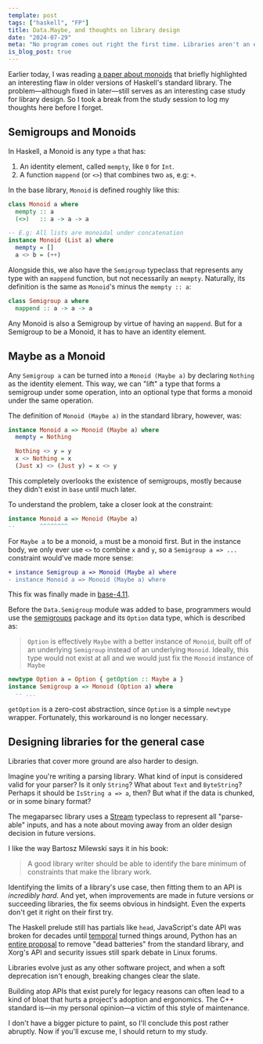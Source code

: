 ```yaml
---
template: post
tags: ["haskell", "FP"]
title: Data.Maybe, and thoughts on library design
date: "2024-07-29"
meta: "No program comes out right the first time. Libraries aren't an exception, and shouldn't be treated as such"
is_blog_post: true
---
```


Earlier today, I was reading [a paper about monoids](https://core.ac.uk/download/pdf/76383233.pdf)
that briefly highlighted an interesting flaw in older versions of Haskell's standard library.
The problem—although fixed in later—still serves as an interesting case study for library design.
So I took a break from the study session to log my thoughts here before I forget. 

## Semigroups and Monoids

In Haskell, a Monoid is any type `a` that has:

1. An identity element, called `mempty`, like `0` for `Int`.
2. A function `mappend` (or `<>`) that combines two `a`s, e.g: `+`.

In the base library, `Monoid` is defined roughly like this:

```haskell
class Monoid a where
  mempty :: a
  (<>)   :: a -> a -> a

-- E.g: All lists are monoidal under concatenation
instance Monoid (List a) where
  mempty = []
  a <> b = (++)
```

Alongside this, we also have the `Semigroup` typeclass that
represents any type with an `mappend` function,
but not necessarily an `mempty`.
Naturally, its definition is the same as `Monoid`'s minus the `mempty :: a`:

```haskell
class Semigroup a where
  mappend :: a -> a -> a
```

Any Monoid is also a Semigroup by virtue of having an `mappend`.
But for a Semigroup to be a Monoid, it has to have an identity element.

## Maybe as a Monoid

Any `Semigroup a` can be turned into a `Monoid (Maybe a)` by declaring `Nothing` as the identity element.
This way, we can "lift" a type that forms a semigroup under some operation, into an optional type
that forms a monoid under the same operation.

The definition of `Monoid (Maybe a)` in the standard library, however, was:

```haskell
instance Monoid a => Monoid (Maybe a) where
  mempty = Nothing 

  Nothing <> y = y
  x <> Nothing = x
  (Just x) <> (Just y) = x <> y
```

This completely overlooks the existence of semigroups,
mostly because they didn't exist in `base` until much later.

To understand the problem, take a closer look at the constraint:

```haskell
instance Monoid a => Monoid (Maybe a)
--       ^^^^^^^^ 
```
For `Maybe a` to be a monoid, `a` must be a monoid first.
But in the instance body, we only ever use `<>` to combine `x` and `y`,
so a `Semigroup a => ...` constraint would've made more sense:

```diff
+ instance Semigroup a => Monoid (Maybe a) where
- instance Monoid a => Monoid (Maybe a) where
```

This fix was finally made in [base-4.11](https://hackage.haskell.org/package/base-4.11.1.0/changelog).

Before the `Data.Semigroup` module was added to base,
programmers would use the [semigroups](https://hackage.haskell.org/package/semigroups-0.18.1/docs/Data-Semigroup.html) package
and its `Option` data type, which is described as:

> `Option` is effectively `Maybe` with a better instance of `Monoid`,
> built off of an underlying `Semigroup` instead of an underlying `Monoid`.
> Ideally, this type would not exist at all and we would just fix the `Monoid` instance of `Maybe`

```haskell
newtype Option a = Option { getOption :: Maybe a }
instance Semigroup a => Monoid (Option a) where
  -- ...
```

`getOption` is a zero-cost abstraction, since `Option` is a simple `newtype` wrapper.
Fortunately, this workaround is no longer necessary.

## Designing libraries for the general case

Libraries that cover more ground are also harder to design.

Imagine you're writing a parsing library.
What kind of input is considered valid for your parser?
Is it only `String`? What about `Text` and `ByteString`?
Perhaps it should be `IsString a => a`, then?
But what if the data is chunked, or in some binary format?

The megaparsec library uses a [Stream](https://hackage.haskell.org/package/megaparsec-9.6.1/docs/Text-Megaparsec-Stream.html#t:Stream)
typeclass to represent all "parse-able" inputs, and has a note about moving away
from an older design decision in future versions.

I like the way Bartosz Milewski says it in his book:

> A good library writer should be able to identify the bare minimum of
> constraints that make the library work.

Identifying the limits of a library's use case,
then fitting them to an API is *incredibly hard*.
And yet, when improvements are made in future versions or succeeding libraries,
the fix seems obvious in hindsight.
Even the experts don't get it right on their first try.

The Haskell prelude still has partials like `head`,
JavaScript's date API was broken for decades until [temporal](https://tc39.es/proposal-temporal/docs/) turned things around,
Python has an [entire proposal](https://peps.python.org/pep-0594/) to remove "dead batteries"
from the standard library,
and Xorg's API and security issues still spark debate in Linux forums. 

Libraries evolve just as any other software project,
and when a soft deprecation isn't enough,
breaking changes clear the slate.

Building atop APIs that exist purely for legacy reasons can often lead to
a kind of bloat that hurts a project's adoption and ergonomics.
The C++ standard is—in my personal opinion—a victim of this style of maintenance.

I don't have a bigger picture to paint, so I'll conclude this post rather abruptly.
Now if you'll excuse me, I should return to my study.

